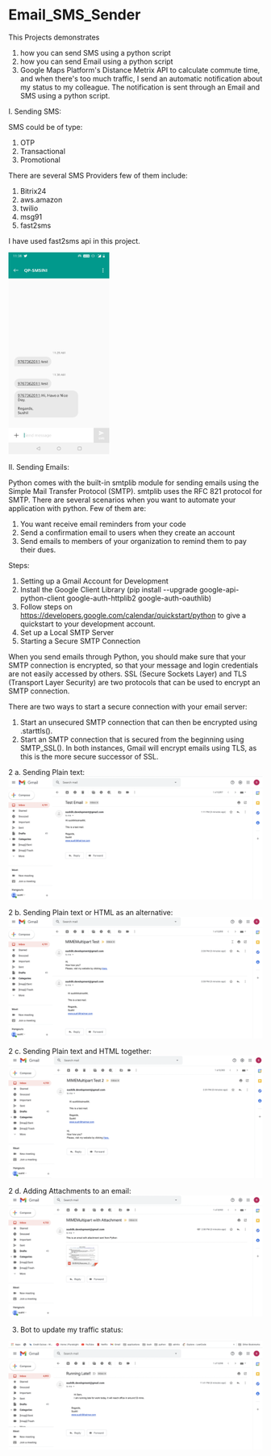 # Email_SMS_Sender

This Projects demonstrates 
1. how you can send SMS using a python script
2. how you can send Email using a python script
3. Google Maps Platform's Distance Metrix API to calculate commute time, and when there's too much traffic, I send an automatic notification about my status to my colleague. The notification is sent through an Email and SMS using a python script.

I. Sending SMS:

SMS could be of type:
1. OTP
2. Transactional 
3. Promotional


There are several SMS Providers few of them include: 
1. Bitrix24 
2. aws.amazon 
3. twilio 
4. msg91 
5. fast2sms

I have used fast2sms api in this project.

<img src="sms.jpg" alt="alt text" width="200" height="400">

II. Sending Emails:

Python comes with the built-in smtplib module for sending emails using the Simple Mail Transfer Protocol (SMTP). smtplib uses the RFC 821 protocol for SMTP.
There are several scenarios when you want to automate your application with python. Few of them are:

1. You want receive email reminders from your code
2. Send a confirmation email to users when they create an account
3. Send emails to members of your organization to remind them to pay their dues.

Steps:

1. Setting up a Gmail Account for Development
2. Install the Google Client Library (pip install --upgrade google-api-python-client google-auth-httplib2 google-auth-oauthlib)
3. Follow steps on https://developers.google.com/calendar/quickstart/python to give a quickstart to your development account.
4. Set up a Local SMTP Server
5. Starting a Secure SMTP Connection

When you send emails through Python, you should make sure that your SMTP connection is encrypted, so that your message and login credentials are not easily accessed by others. SSL (Secure Sockets Layer) and TLS (Transport Layer Security) are two protocols that can be used to encrypt an SMTP connection.

There are two ways to start a secure connection with your email server:

1. Start an unsecured SMTP connection that can then be encrypted using .starttls().
2. Start an SMTP connection that is secured from the beginning using SMTP_SSL().
In both instances, Gmail will encrypt emails using TLS, as this is the more secure successor of SSL.


2 a. Sending Plain text:
<img src="email_1.png" alt="alt text">

2 b. Sending Plain text or HTML as an alternative:
<img src="email_2.png" alt="alt text">

2 c. Sending Plain text and HTML together:
<img src="email_3.png" alt="alt text">

2 d. Adding Attachments to an email:
<img src="email_4.png" alt="alt text">

3. Bot to update my traffic status:
<img src="notification.png" alt="alt text">
